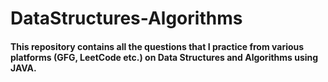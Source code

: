 # DataStructures-Algorithms

#### This repository contains all the questions that I practice from various platforms (GFG, LeetCode etc.) on Data Structures and Algorithms using JAVA.

